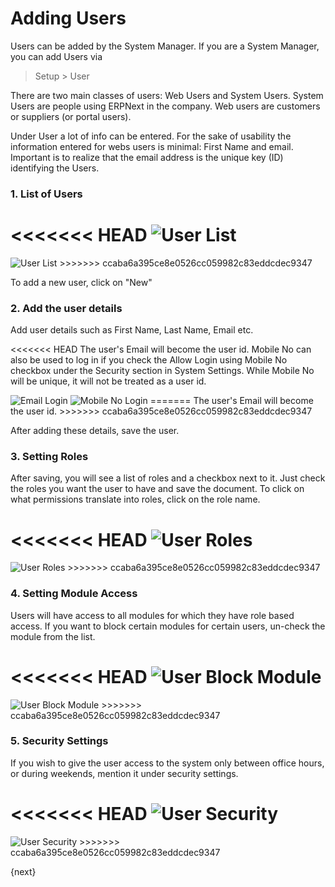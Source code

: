 # Adding Users

Users can be added by the System Manager. If you are a System Manager, you can add Users via

> Setup > User

There are two main classes of users: Web Users and System Users. System Users are people using ERPNext in the company. Web users are customers or suppliers (or portal users).
  
Under User a lot of info can be entered. For the sake of usability the information entered for webs users is minimal: First Name and email.
Important is to realize that the email address is the unique key (ID) identifying the Users.

### 1. List of Users

<<<<<<< HEAD
<img class="screenshot" src="/docs/assets/img/setup/users/user-1.png" alt="User List">
=======
<img class="screenshot" src="{{docs_base_url}}/assets/img/setup/users/user-1.png" alt="User List">
>>>>>>> ccaba6a395ce8e0526cc059982c83eddcdec9347


To add a new user, click on "New"

### 2. Add the user details

Add user details such as First Name, Last Name, Email etc.

<<<<<<< HEAD
The user's Email will become the user id. Mobile No can also be used to log in if you check the Allow Login using Mobile No checkbox under the Security section in System Settings. While Mobile No will be unique, it will not be treated as a user id.

<img class="screenshot" src="/docs/assets/img/setup/users/user-login-email.png" alt="Email Login">
<img class="screenshot" src="/docs/assets/img/setup/users/user-login-mobile.png" alt="Mobile No Login">
=======
The user's Email will become the user id.
>>>>>>> ccaba6a395ce8e0526cc059982c83eddcdec9347

After adding these details, save the user.

### 3. Setting Roles

After saving, you will see a list of roles and a checkbox next to it. Just check the roles you want the user to have and save the document. To click on what permissions translate into roles, click on the role
name.

<<<<<<< HEAD
<img class="screenshot" src="/docs/assets/img/setup/users/user-2.png" alt="User Roles">
=======
<img class="screenshot" src="{{docs_base_url}}/assets/img/setup/users/user-2.png" alt="User Roles">
>>>>>>> ccaba6a395ce8e0526cc059982c83eddcdec9347

### 4. Setting Module Access

Users will have access to all modules for which they have role based access. If you want to block certain modules for certain users, un-check the module from the list.

<<<<<<< HEAD
<img class="screenshot" src="/docs/assets/img/setup/users/user-3.png" alt="User Block Module">
=======
<img class="screenshot" src="{{docs_base_url}}/assets/img/setup/users/user-3.png" alt="User Block Module">
>>>>>>> ccaba6a395ce8e0526cc059982c83eddcdec9347

### 5. Security Settings

If you wish to give the user access to the system only between office hours,
or during weekends, mention it under security settings.

<<<<<<< HEAD
<img class="screenshot" src="/docs/assets/img/setup/users/user-4.png" alt="User Security">
=======
<img class="screenshot" src="{{docs_base_url}}/assets/img/setup/users/user-4.png" alt="User Security">
>>>>>>> ccaba6a395ce8e0526cc059982c83eddcdec9347

{next}

